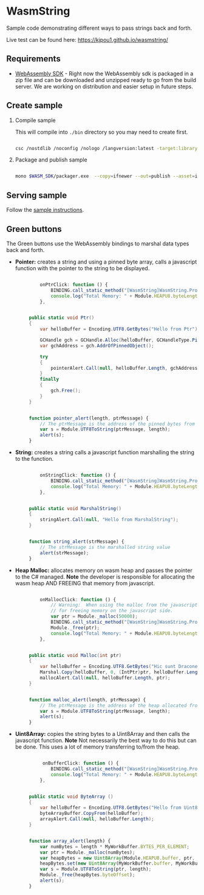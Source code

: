 # WasmString

Sample code demonstrating different ways to pass strings back and forth.

Live test can be found here: https://kjpou1.github.io/wasmstring/

## Requirements

- [WebAssembly SDK](https://github.com/mono/mono/blob/master/sdks/wasm/docs/getting-started/obtain-wasm-sdk.md) - Right now the WebAssembly sdk is packaged in a zip file and can be downloaded and unzipped ready to go from the build server.  We are working on distribution and easier setup in future steps.

## Create sample

1. Compile sample 

    This will compile into `./bin` directory so you may need to create first.

    ``` bash

    csc /nostdlib /noconfig /nologo /langversion:latest -target:library -out:./bin/WasmString.dll /r:$WASM_SDK/out/wasm-bcl/wasm/mscorlib.dll /r:$WASM_SDK/out/wasm-bcl/wasm/System.Core.dll /r:$WASM_SDK/out/wasm-bcl/wasm/System.dll /r:$WASM_SDK/out/wasm-bcl/wasm/Facades/netstandard.dll /r:$WASM_SDK/out/wasm-bcl/wasm/Facades/System.Memory.dll /r:$WASM_SDK/wasm/framework/WebAssembly.Bindings.dll /r:$WASM_SDK/wasm/framework/WebAssembly.Net.Http.dll Program.cs

    ```

1. Package and publish sample 

    ``` bash

    mono $WASM_SDK/packager.exe  --copy=ifnewer --out=publish --asset=index.html --asset=server.py  ./bin/WasmString.dll

    ```

## Serving sample

Follow the [sample instructions](https://github.com/mono/mono/blob/master/sdks/wasm/docs/getting-started/sample.md#serving-sample).

## Green buttons

The Green buttons use the WebAssembly bindings to marshal data types back and forth.

- **Pointer:** creates a string and using a pinned byte array, calls a javascript function with the pointer to the string to be displayed.

   ``` javascript

            onPtrClick: function () {
                BINDING.call_static_method("[WasmString]WasmString.Program:Ptr", []);
                console.log("Total Memory: " + Module.HEAPU8.byteLength);
            },

   ```

   ``` csharp

        public static void Ptr()
        {
            var helloBuffer = Encoding.UTF8.GetBytes("Hello from Ptr");

            GCHandle gch = GCHandle.Alloc(helloBuffer, GCHandleType.Pinned);
            var gchAddress = gch.AddrOfPinnedObject();

            try
            {
                pointerAlert.Call(null, helloBuffer.Length, gchAddress.ToInt32());
            }
            finally
            {
                gch.Free();
            }
        }

   ```

   ``` javascript

        function pointer_alert(length, ptrMessage) {
            // The ptrMessage is the address of the pinned bytes from the managed side
            var s = Module.UTF8ToString(ptrMessage, length);
            alert(s);
        }

   ```

- **String:** creates a string calls a javascript function marshalling the string to the function.

   ``` javascript
   
            onStringClick: function () {
                BINDING.call_static_method("[WasmString]WasmString.Program:MarshalString", []);
                console.log("Total Memory: " + Module.HEAPU8.byteLength);
            },

   ```

   ``` csharp

        public static void MarshalString()
        {
            stringAlert.Call(null, "Hello from MarshalString");
        }

   ```

   ``` javascript

        function string_alert(strMessage) {
            // The strMessage is the marshalled string value
            alert(strMessage);
        }

   ```   

- **Heap Malloc:** allocates memory on wasm heap and passes the pointer to the C# managed.  **Note** the developer is responsible for allocating the wasm heap AND FREEING that memory from javascript.

   ``` javascript
   
            onMallocClick: function () {
                // Warning:  When using the malloc from the javascript side you are resposible
                // for freeing memory on the javascript side.
                var ptr = Module._malloc(50000);
                BINDING.call_static_method("[WasmString]WasmString.Program:Malloc", [ptr]);
                Module._free(ptr);
                console.log("Total Memory: " + Module.HEAPU8.byteLength);
            },

   ```

   ``` csharp

        public static void Malloc(int ptr)
        {
            var helloBuffer = Encoding.UTF8.GetBytes("Hic sunt Dracones!!!!");
            Marshal.Copy(helloBuffer, 0, (IntPtr)ptr, helloBuffer.Length);
            mallocAlert.Call(null, helloBuffer.Length, ptr);
        }

   ```

   ``` javascript

        function malloc_alert(length, ptrMessage) {
            // The ptrMessage is the address of the heap allocated from javascript
            var s = Module.UTF8ToString(ptrMessage, length);
            alert(s);
        }

   ```   

- **Uint8Array:** copies the string bytes to a Uint8Array and then calls the javascript function.  **Note** Not necessarily the best way to do this but can be done.  This uses a lot of memory transferring to/from the heap.

   ``` javascript

             onBufferClick: function () {
                BINDING.call_static_method("[WasmString]WasmString.Program:ByteArray", []);
                console.log("Total Memory: " + Module.HEAPU8.byteLength);
            },

   ```

   ``` csharp

        public static void ByteArray ()
        {
            var helloBuffer = Encoding.UTF8.GetBytes("Hello from Uint8Array");
            byteArrayBuffer.CopyFrom(helloBuffer);
            arrayAlert.Call(null, helloBuffer.Length);
        }

   ```

   ``` javascript

        function array_alert(length) {
            var numBytes = length * MyWorkBuffer.BYTES_PER_ELEMENT;
            var ptr = Module._malloc(numBytes);
            var heapBytes = new Uint8Array(Module.HEAPU8.buffer, ptr, numBytes);
            heapBytes.set(new Uint8Array(MyWorkBuffer.buffer, MyWorkBuffer.byteOffset, numBytes));
            var s = Module.UTF8ToString(ptr, length);
            Module._free(heapBytes.byteOffset);
            alert(s);
        }

   ```      
